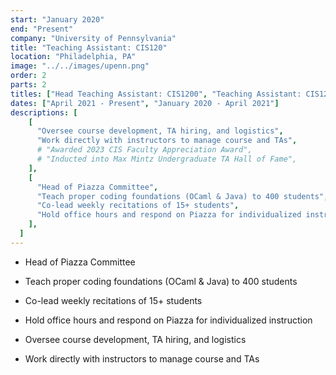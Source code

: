 ```yaml
---
start: "January 2020"
end: "Present"
company: "University of Pennsylvania"
title: "Teaching Assistant: CIS120"
location: "Philadelphia, PA"
image: "../../images/upenn.png"
order: 2
parts: 2
titles: ["Head Teaching Assistant: CIS1200", "Teaching Assistant: CIS120"]
dates: ["April 2021 - Present", "January 2020 - April 2021"]
descriptions: [
    [
      "Oversee course development, TA hiring, and logistics",
      "Work directly with instructors to manage course and TAs",
      # "Awarded 2023 CIS Faculty Appreciation Award",
      # "Inducted into Max Mintz Undergraduate TA Hall of Fame",
    ],
    [
      "Head of Piazza Committee",
      "Teach proper coding foundations (OCaml & Java) to 400 students",
      "Co-lead weekly recitations of 15+ students",
      "Hold office hours and respond on Piazza for individualized instruction",
    ],
  ]
---
```


- Head of Piazza Committee
- Teach proper coding foundations (OCaml & Java) to 400 students
- Co-lead weekly recitations of 15+ students
- Hold office hours and respond on Piazza for individualized instruction

- Oversee course development, TA hiring, and logistics
- Work directly with instructors to manage course and TAs
